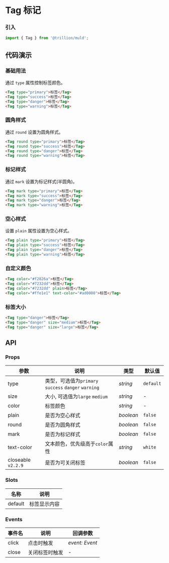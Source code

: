 # Tag 标记

### 引入

```js
import { Tag } from '@trillion/muld';
```

## 代码演示

### 基础用法

通过 `type` 属性控制标签颜色。

```html
<Tag type="primary">标签</Tag>
<Tag type="success">标签</Tag>
<Tag type="danger">标签</Tag>
<Tag type="warning">标签</Tag>
```

### 圆角样式

通过 `round` 设置为圆角样式。

```html
<Tag round type="primary">标签</Tag>
<Tag round type="success">标签</Tag>
<Tag round type="danger">标签</Tag>
<Tag round type="warning">标签</Tag>
```

### 标记样式

通过 `mark` 设置为标记样式(半圆角)。

```html
<Tag mark type="primary">标签</Tag>
<Tag mark type="success">标签</Tag>
<Tag mark type="danger">标签</Tag>
<Tag mark type="warning">标签</Tag>
```

### 空心样式

设置 `plain` 属性设置为空心样式。

```html
<Tag plain type="primary">标签</Tag>
<Tag plain type="success">标签</Tag>
<Tag plain type="danger">标签</Tag>
<Tag plain type="warning">标签</Tag>
```

### 自定义颜色

```html
<Tag color="#f2826a">标签</Tag>
<Tag color="#7232dd">标签</Tag>
<Tag color="#7232dd" plain>标签</Tag>
<Tag color="#ffe1e1" text-color="#ad0000">标签</Tag>
```

### 标签大小

```html
<Tag type="danger">标签</Tag>
<Tag type="danger" size="medium">标签</Tag>
<Tag type="danger" size="large">标签</Tag>
```

## API

### Props

| 参数 | 说明 | 类型 | 默认值 |
| --- | --- | --- | --- |
| type | 类型，可选值为`primary` `success` `danger` `warning` | _string_ | `default` |
| size | 大小, 可选值为`large` `medium` | _string_ | - |
| color | 标签颜色 | _string_ | - |
| plain | 是否为空心样式 | _boolean_ | `false` |
| round | 是否为圆角样式 | _boolean_ | `false` |
| mark | 是否为标记样式 | _boolean_ | `false` |
| text-color | 文本颜色，优先级高于`color`属性 | _string_ | `white` |
| closeable `v2.2.9` | 是否为可关闭标签 | _boolean_ | `false` |

### Slots

| 名称    | 说明         |
| ------- | ------------ |
| default | 标签显示内容 |

### Events

| 事件名 | 说明           | 回调参数       |
| ------ | -------------- | -------------- |
| click  | 点击时触发     | _event: Event_ |
| close  | 关闭标签时触发 | -              |
